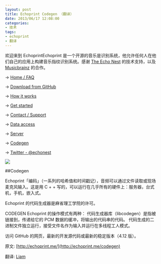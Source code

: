 ```yaml
---
layout: post
title: Echoprint Codegen （翻译）
date: 2013/06/17 12:08:00
categories:
- 技术
tags:
- echoprint
- 翻译
---
```


欢迎来到 EchoprintEchoprint 是一个开源的音乐是识别系统，他允许任何人在他们自己的应用上构建音乐指纹识别系统。感谢 [The Echo Nest](http://the.echonest.com/) 的技术支持，以及 [Musicbrainz](http://musicbrainz.org/) 的合作。

→ [Home / FAQ](https://blog.naaln.com/2013/06/echoprint-home-faq-translations)

→ [Download from GitHub](http://github.com/echonest/)

→ [How it works](https://blog.naaln.com/2013/06/echoprint-how-it-works-translation)

→ [Get started](https://blog.naaln.com/2013/06/echoprint-get-started-translate)

→ [Contact / Support](http://echoprint.me/contact)

→ [Data access](https://blog.naaln.com/2013/06/echoprint-data-access-translation)

→ [Server](https://blog.naaln.com/2013/06/echoprint-server-translation)

→ [Codegen](https://blog.naaln.com/2013/06/echoprint-codegen-translation)

→ [Twitter - @echonest](http://twitter.com/echonest)

![](http://pics.naaln.com/blog/2019-05-14-123113.jpg-basicBlog)

##Codegen

Echoprint「编码」（一系列的哈希值和时间戳记），音频可以通过文件读取或现场麦克风输入。这是用 C + + 写的，可以运行在几乎所有的硬件上：服务器，台式机，手机，嵌入式。

Echoprint 的代码生成器是麻省理工学院的许可。

CODEGEN Echoprint 的操作模式有两种：
代码生成器库（libcodegen）是指被链接到，传递给它的 PCM 数据的缓冲，将输出的代码串的代码。
代码生成的二进制文件独立运行，接受文件名作为输入并运行在多线程工人模式。

访问 GitHub 的网页，最新的开发源代码或最新的稳定版本（4.12 版）。

原文: [http://echoprint.me/](http://echoprint.me/codegen)

翻译: [Liam](https://blog.naaln.com/2013/06/echoprint-codegen-translation)
